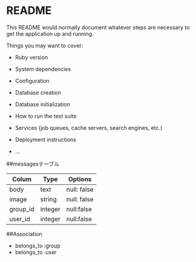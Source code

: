 # README

This README would normally document whatever steps are necessary to get the
application up and running.

Things you may want to cover:

* Ruby version

* System dependencies

* Configuration

* Database creation

* Database initialization

* How to run the test suite

* Services (job queues, cache servers, search engines, etc.)

* Deployment instructions

* ...

##messagesテーブル

|Colum|Type|Options|
|-----|----|-------|
|body|text|null: false|
|image|string|null: false|
|group_id|integer|null:false|
|user_id|integer|null:false|

##Association
- belongs_to :group
- belongs_to :user
